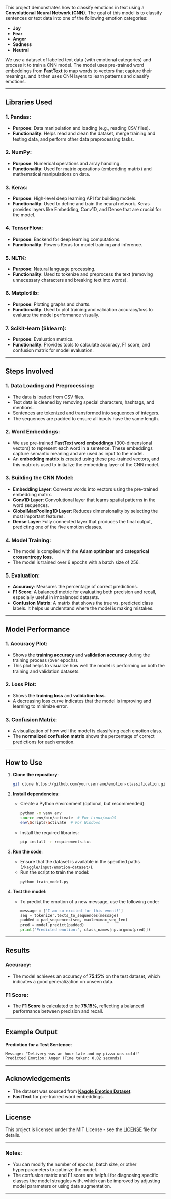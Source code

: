 This project demonstrates how to classify emotions in text using a **Convolutional Neural Network (CNN)**. The goal of this model is to classify sentences or text data into one of the following emotion categories:
- **Joy**
- **Fear**
- **Anger**
- **Sadness**
- **Neutral**

We use a dataset of labeled text data (with emotional categories) and process it to train a CNN model. The model uses pre-trained word embeddings from **FastText** to map words to vectors that capture their meanings, and it then uses CNN layers to learn patterns and classify emotions.

---

## Libraries Used

### 1. **Pandas**: 
   - **Purpose**: Data manipulation and loading (e.g., reading CSV files).
   - **Functionality**: Helps read and clean the dataset, merge training and testing data, and perform other data preprocessing tasks.

### 2. **NumPy**: 
   - **Purpose**: Numerical operations and array handling.
   - **Functionality**: Used for matrix operations (embedding matrix) and mathematical manipulations on data.

### 3. **Keras**: 
   - **Purpose**: High-level deep learning API for building models.
   - **Functionality**: Used to define and train the neural network. Keras provides layers like Embedding, Conv1D, and Dense that are crucial for the model.

### 4. **TensorFlow**: 
   - **Purpose**: Backend for deep learning computations.
   - **Functionality**: Powers Keras for model training and inference.

### 5. **NLTK**:
   - **Purpose**: Natural language processing.
   - **Functionality**: Used to tokenize and preprocess the text (removing unnecessary characters and breaking text into words).

### 6. **Matplotlib**: 
   - **Purpose**: Plotting graphs and charts.
   - **Functionality**: Used to plot training and validation accuracy/loss to evaluate the model performance visually.

### 7. **Scikit-learn (Sklearn)**: 
   - **Purpose**: Evaluation metrics.
   - **Functionality**: Provides tools to calculate accuracy, F1 score, and confusion matrix for model evaluation.

---

## Steps Involved

### 1. **Data Loading and Preprocessing**:
   - The data is loaded from CSV files.
   - Text data is cleaned by removing special characters, hashtags, and mentions.
   - Sentences are tokenized and transformed into sequences of integers.
   - The sequences are padded to ensure all inputs have the same length.

### 2. **Word Embeddings**:
   - We use pre-trained **FastText word embeddings** (300-dimensional vectors) to represent each word in a sentence. These embeddings capture semantic meaning and are used as input to the model.
   - An **embedding matrix** is created using these pre-trained vectors, and this matrix is used to initialize the embedding layer of the CNN model.

### 3. **Building the CNN Model**:
   - **Embedding Layer**: Converts words into vectors using the pre-trained embedding matrix.
   - **Conv1D Layer**: Convolutional layer that learns spatial patterns in the word sequences.
   - **GlobalMaxPooling1D Layer**: Reduces dimensionality by selecting the most important features.
   - **Dense Layer**: Fully connected layer that produces the final output, predicting one of the five emotion classes.

### 4. **Model Training**:
   - The model is compiled with the **Adam optimizer** and **categorical crossentropy loss**.
   - The model is trained over 6 epochs with a batch size of 256.

### 5. **Evaluation**:
   - **Accuracy**: Measures the percentage of correct predictions.
   - **F1 Score**: A balanced metric for evaluating both precision and recall, especially useful in imbalanced datasets.
   - **Confusion Matrix**: A matrix that shows the true vs. predicted class labels. It helps us understand where the model is making mistakes.

---

## Model Performance

### 1. **Accuracy Plot**:
   - Shows the **training accuracy** and **validation accuracy** during the training process (over epochs).
   - This plot helps to visualize how well the model is performing on both the training and validation datasets.

### 2. **Loss Plot**:
   - Shows the **training loss** and **validation loss**.
   - A decreasing loss curve indicates that the model is improving and learning to minimize error.

### 3. **Confusion Matrix**:
   - A visualization of how well the model is classifying each emotion class.
   - The **normalized confusion matrix** shows the percentage of correct predictions for each emotion.

---

## How to Use

1. **Clone the repository**:

   ```bash
   git clone https://github.com/yourusername/emotion-classification.git
   ```

2. **Install dependencies**:
   - Create a Python environment (optional, but recommended):
     ```bash
     python -m venv env
     source env/bin/activate  # For Linux/macOS
     env\Scripts\activate  # For Windows
     ```
   - Install the required libraries:
     ```bash
     pip install -r requirements.txt
     ```

3. **Run the code**:
   - Ensure that the dataset is available in the specified paths (`/kaggle/input/emotion-dataset/`).
   - Run the script to train the model:
     ```bash
     python train_model.py
     ```

4. **Test the model**:
   - To predict the emotion of a new message, use the following code:
     ```python
     message = ['I am so excited for this event!']
     seq = tokenizer.texts_to_sequences(message)
     padded = pad_sequences(seq, maxlen=max_seq_len)
     pred = model.predict(padded)
     print('Predicted emotion:', class_names[np.argmax(pred)])
     ```

---

## Results

### **Accuracy**: 
   - The model achieves an accuracy of **75.15%** on the test dataset, which indicates a good generalization on unseen data.

### **F1 Score**:
   - The **F1 Score** is calculated to be **75.15%**, reflecting a balanced performance between precision and recall.

---

## Example Output

**Prediction for a Test Sentence**:
```plaintext
Message: "Delivery was an hour late and my pizza was cold!"
Predicted Emotion: Anger (Time taken: 0.02 seconds)
```

---

## Acknowledgements

- The dataset was sourced from **[Kaggle Emotion Dataset](https://www.kaggle.com/datasets)**.
- **FastText** for pre-trained word embeddings.

---

## License

This project is licensed under the MIT License - see the [LICENSE](LICENSE) file for details.

---

### Notes:
- You can modify the number of epochs, batch size, or other hyperparameters to optimize the model.
- The confusion matrix and F1 score are helpful for diagnosing specific classes the model struggles with, which can be improved by adjusting model parameters or using data augmentation.

---
